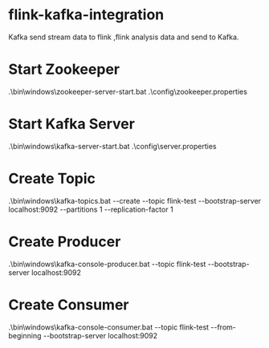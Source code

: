 # flink-kafka-integration
Kafka send stream data to flink ,flink analysis data and send to Kafka.

# Start Zookeeper
.\bin\windows\zookeeper-server-start.bat .\config\zookeeper.properties

# Start Kafka Server
.\bin\windows\kafka-server-start.bat .\config\server.properties

# Create Topic
.\bin\windows\kafka-topics.bat --create --topic flink-test --bootstrap-server localhost:9092 --partitions 1 --replication-factor 1


# Create Producer
.\bin\windows\kafka-console-producer.bat --topic flink-test --bootstrap-server localhost:9092

# Create Consumer
.\bin\windows\kafka-console-consumer.bat --topic flink-test --from-beginning --bootstrap-server localhost:9092

